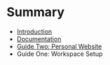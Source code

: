 # Summary

* [Introduction](README.md)
* [Documentation](guides/DOCUMENTATION.md)
* [Guide Two: Personal Website](guides/personal_website/README.md)
* Guide One: Workspace Setup

